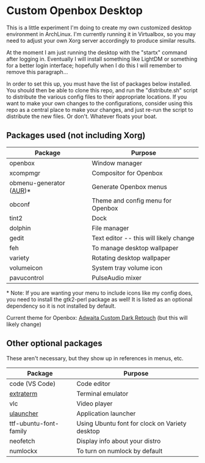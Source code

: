 # Custom Openbox Desktop

This is a little experiment I'm doing to create my own customized desktop environment in ArchLinux.
I'm currently running it in Virtualbox, so you may need to adjust your own Xorg server accordingly to produce similar results.

At the moment I am just running the desktop with the "startx" command after logging in. Eventually I will install something like
LightDM or something for a better login interface; hopefully when I do this I will remember to remove this paragraph...

In order to set this up, you must have the list of packages below installed. You should then be able to clone this repo,
and run the "distribute.sh" script to distribute the various config files to their appropriate locations. If you want to make
your own changes to the configurations, consider using this repo as a central place to make your changes, and just re-run the
script to distribute the new files. Or don't. Whatever floats your boat.

## Packages used (not including Xorg)

Package     | Purpose
----------- | -------
openbox     | Window manager
xcompmgr    | Compositor for Openbox
obmenu-generator ([AUR](https://aur.archlinux.org/packages/obmenu-generator/))\* | Generate Openbox menus
obconf      | Theme and config menu for Openbox
tint2       | Dock
dolphin     | File manager
gedit       | Text editor -- this will likely change
feh         | To manage desktop wallpaper
variety     | Rotating desktop wallpaper
volumeicon  | System tray volume icon
pavucontrol | PulseAudio mixer

\* Note: If you are wanting your menu to include icons like my config does, you need to install the gtk2-perl package as well! It is listed as an optional dependency so it is not installed by default.

Current theme for Openbox: [Adwaita Custom Dark Retouch](https://www.box-look.org/p/1313609/) (but this will likely change)

## Other optional packages

These aren't necessary, but they show up in references in menus, etc.

Package        | Purpose
-------------- | -------
code (VS Code) | Code editor
[extraterm](https://extraterm.org/index.html) | Terminal emulator
vlc            | Video player
[ulauncher](https://ulauncher.io/) | Application launcher
ttf-ubuntu-font-family | Using Ubuntu font for clock on Variety desktop
neofetch       | Display info about your distro
numlockx       | To turn on numlock by default
